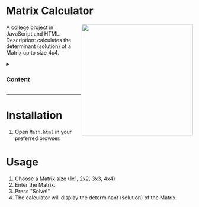 # Matrix Calculator

<img align="right" style="width:300px; height:auto;" src="https://github.com/ElenaChes/JavaScript-HTML-Matrix-Calculator/assets/54331769/45f11faf-46cc-4ab9-84d2-5da1b1cb2d18">

A college project in JavaScript and HTML.<br>
Description: calculates the determinant (solution) of a Matrix up to size 4x4.

<details>
  <summary><h3>Content</h3></summary>

- [Installation](#installation)
- [Usage](#usage)

</details>
<hr>

# Installation

1. Open `Math.html` in your preferred browser.

# Usage

1. Choose a Matrix size (1x1, 2x2, 3x3, 4x4)
2. Enter the Matrix.
3. Press "Solve!"
4. The calculator will display the determinant (solution) of the Matrix.
